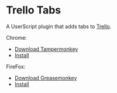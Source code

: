 Trello Tabs
===========

A UserScript plugin that adds tabs to [Trello](http://trello.com).

Chrome:
- [Download Tampermonkey](https://chrome.google.com/webstore/detail/tampermonkey/dhdgffkkebhmkfjojejmpbldmpobfkfo?hl=en)
- [Install](https://raw.github.com/ianhalpern/trello-tabs/master/trello-tabs.user.js)

FireFox:
- [Download Greasemonkey](https://addons.mozilla.org/en-US/firefox/addon/greasemonkey/)
- [Install](https://raw.github.com/ianhalpern/trello-tabs/master/trello-tabs.user.js)

